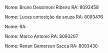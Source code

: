 Nome: Bruno Dessimoni Ribeiro
RA: 8093458 

Nome: Lucas conceição de souza
RA: 8093476

Nome:
RA:

Nome: Marco Antonio
RA: 8093207

Nome: Renan Gemerson Sacca
RA: 8093430



